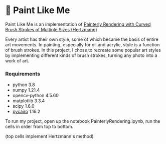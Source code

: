 # 🎨 Paint Like Me
Paint Like Me is an implementation of [Painterly Rendering with Curved Brush Strokes of Multiple Sizes (Hertzmann)](https://mrl.cs.nyu.edu/publications/painterly98/hertzmann-siggraph98.pdf)

Every artist has their own style, some of which became the basis of entire art movements. In painting, especially for oil and acrylic, style is a function of brush strokes. In this project, I chose to recreate some popular art styles by implementing different kinds of brush strokes, turning any photo into a work of art.

### Requirements
- python 3.8
- numpy 1.21.4
- opencv-python 4.5.60
- matplotlib 3.3.4
- scipy 1.6.0
- [pycairo](https://pycairo.readthedocs.io/en/latest/) 1.16.2

To run my project, open up the notebook PainterlyRendering.ipynb, run the cells in order from top to bottom.

(top cells implement Hertzmann's method)
